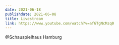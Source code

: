 ```yaml
---
date: 2021-06-18
publishdate: 2021-06-08
title: Livestream
link: https://www.youtube.com/watch?v=afGTgNcMzq0
---
```

@Schauspielhaus Hamburg
